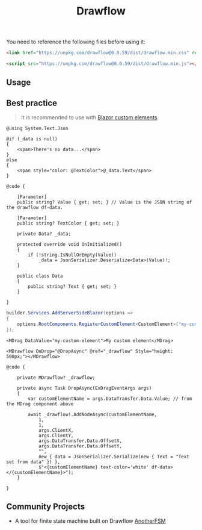 ﻿---
title: Drawflow
desc: "A simple flow component base on [Drawflow](https://github.com/jerosoler/Drawflow)."
tag: "JS Proxy"
---

You need to reference the following files before using it:

```html
<link href="https://unpkg.com/drawflow@0.0.59/dist/drawflow.min.css" rel="stylesheet"/>

<script src="https://unpkg.com/drawflow@0.0.59/dist/drawflow.min.js"></script>
```

## Usage

<masa-example file="Examples.components.drawflow.Usage"></masa-example>

## Best practice

> It is recommended to use with [Blazor custom elements](https://learn.microsoft.com/en-us/aspnet/core/blazor/components/js-spa-frameworks?view=aspnetcore-7.0#blazor-custom-elements).

```razor CustomElement.razor
@using System.Text.Json

@if (_data is null)
{
    <span>There's no data...</span>
}
else
{
    <span style="color: @TextColor">@_data.Text</span>
}

@code {

    [Parameter]
    public string? Value { get; set; } // Value is the JSON string of the drawflow df-data.

    [Parameter]
    public string? TextColor { get; set; }

    private Data? _data;

    protected override void OnInitialized()
    {
        if (!string.IsNullOrEmpty(Value))
            _data = JsonSerializer.Deserialize<Data>(Value)!;
    }

    public class Data
    {
        public string? Text { get; set; }
    }

}
```

```cs Program.cs
builder.Services.AddServerSideBlazor(options =>
{
    options.RootComponents.RegisterCustomElement<CustomElement>("my-custom-element");
});
```

```razor Index.razor
<MDrag DataValue="my-custom-element">My custom element</MDrag>

<MDrawflow OnDrop="@DropAsync" @ref="_drawflow" Style="height: 500px;"></MDrawflow>

@code {

    private MDrawflow? _drawflow;

    private async Task DropAsync(ExDragEventArgs args)
    {
        var customElementName = args.DataTransfer.Data.Value; // from the MDrag component above

        await _drawflow!.AddNodeAsync(customElementName,
            1,
            1,
            args.ClientX,
            args.ClientY,
            args.DataTransfer.Data.OffsetX,
            args.DataTransfer.Data.OffsetY,
            "",
            new { data = JsonSerializer.Serialize(new { Text = "Text set from data" }) },
            $"<{customElementName} text-color='white' df-data></{customElementName}>");
    }

}
```

## Community Projects

- A tool for finite state machine built on Drawflow [AnotherFSM](https://github.com/Naoki326/AnotherFSM)